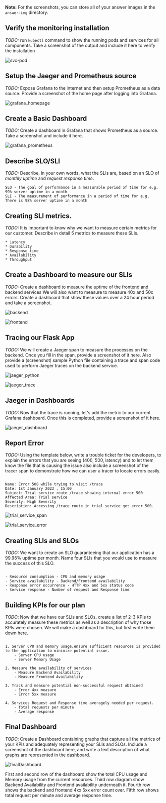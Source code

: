 **Note:** For the screenshots, you can store all of your answer images in the `answer-img` directory.

## Verify the monitoring installation

*TODO:* run `kubectl` command to show the running pods and services for all components. Take a screenshot of the output and include it here to verify the installation

![svc-pod](answer-img/svc-pod.png)

## Setup the Jaeger and Prometheus source
*TODO:* Expose Grafana to the internet and then setup Prometheus as a data source. Provide a screenshot of the home page after logging into Grafana.

![grafana_homepage](answer-img/grafana_homepage.png)

## Create a Basic Dashboard
*TODO:* Create a dashboard in Grafana that shows Prometheus as a source. Take a screenshot and include it here.

![grafana_prometheus](answer-img/grafana_prometheus.png)

## Describe SLO/SLI
*TODO:* Describe, in your own words, what the SLIs are, based on an SLO of *monthly uptime* and *request response time*.

```
SLO - The goal of performance in a measurable period of time for e.g. 99% server uptime in a month
SLI - The measurement of performance in a period of time for e.g. There is 98% server uptime in a month
```

## Creating SLI metrics.
*TODO:* It is important to know why we want to measure certain metrics for our customer. Describe in detail 5 metrics to measure these SLIs. 

```
* Latency
* Durability
* Response time
* Availability
* Throughput
```

## Create a Dashboard to measure our SLIs
*TODO:* Create a dashboard to measure the uptime of the frontend and backend services We will also want to measure to measure 40x and 50x errors. Create a dashboard that show these values over a 24 hour period and take a screenshot.

![backend](answer-img/backend.png)

![frontend](answer-img/frontend.png)

## Tracing our Flask App
*TODO:*  We will create a Jaeger span to measure the processes on the backend. Once you fill in the span, provide a screenshot of it here. Also provide a (screenshot) sample Python file containing a trace and span code used to perform Jaeger traces on the backend service.

![jaeger_python](answer-img/jaeger_python.png)

![jaeger_trace](answer-img/jaeger_trace.png)


## Jaeger in Dashboards
*TODO:* Now that the trace is running, let's add the metric to our current Grafana dashboard. Once this is completed, provide a screenshot of it here.

![jaeger_dashboard](answer-img/jaeger_dashboard.png)

## Report Error
*TODO:* Using the template below, write a trouble ticket for the developers, to explain the errors that you are seeing (400, 500, latency) and to let them know the file that is causing the issue also include a screenshot of the tracer span to demonstrate how we can user a tracer to locate errors easily.


```

Name: Error 500 while trying to visit /trace 
Date: 1st January 2023 , 15:00
Subject: Trial service route /trace showing internal error 500
Affected Area: Trial service
Severity: High Severity
Description: Accessing /trace route in trial service get error 500.

```


![trial_service_span](answer-img/trial_service_error.png)

![trial_service_error](answer-img/trial_service_error_analysis.png)

## Creating SLIs and SLOs
*TODO:* We want to create an SLO guaranteeing that our application has a 99.95% uptime per month. Name four SLIs that you would use to measure the success of this SLO.


```

- Resource consumption - CPU and memory usage
- Service availability - Backend/Frontend availability
- Response error occurrence - HTTP 4xx and 5xx status code
- Service response - Number of request and Response time 

```

## Building KPIs for our plan
*TODO*: Now that we have our SLIs and SLOs, create a list of 2-3 KPIs to accurately measure these metrics as well as a description of why those KPIs were chosen. We will make a dashboard for this, but first write them down here.

```

1. Server CPU and memory usage,ensure sufficient resources is provided to the application to minimize potential issue.
    - Server CPU usage
    - Server Memory Usage

2. Measure the availability of services
    - Measure Backend Availability
    - Measure Frontend Availability

3. Track and measure potential non-successful request obtained
    - Error 4xx measure
    - Error 5xx measure
    
4. Services Request and Response time averagely needed per request.
    - Total requests per minute
    - Average response

```

## Final Dashboard
*TODO*: Create a Dashboard containing graphs that capture all the metrics of your KPIs and adequately representing your SLIs and SLOs. Include a screenshot of the dashboard here, and write a text description of what graphs are represented in the dashboard.  


![finalDashboard](answer-img/finalDashboard.png)

First and second row of the dashboard show the total CPU usage and Memory usage from the current resources.
Third row diagram show Backend Availability and Frontend availability underneath it.
Fourth row shows the backend and frontend 4xx 5xx error count over.
Fifth row shows total request per minute and average response time.
